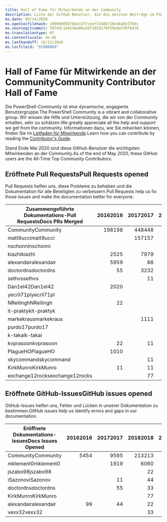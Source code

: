 ```yaml
---
title: Hall of Fame für Mitwirkende an der Community
description: Liste der GitHub-Benutzer, die die meisten Beiträge im PowerShell-Dokumentationsprojekt haben
ms.date: 09/14/2020
ms.openlocfilehash: 19099005676be14f7ceef5348bf28e46a65378dc
ms.sourcegitcommit: f874dc1d4236e06a3df195d179f59e0a7d9f8436
ms.translationtype: HT
ms.contentlocale: de-DE
ms.lasthandoff: 10/13/2020
ms.locfileid: "91980069"
---
```

# <a name="community-contributor-hall-of-fame"></a><span data-ttu-id="3a25a-103">Hall of Fame für Mitwirkende an der Community</span><span class="sxs-lookup"><span data-stu-id="3a25a-103">Community Contributor Hall of Fame</span></span>

<span data-ttu-id="3a25a-104">Die PowerShell-Community ist eine dynamische, engagierte Benutzergruppe.</span><span class="sxs-lookup"><span data-stu-id="3a25a-104">The PowerShell Community is a vibrant and collaborative group.</span></span> <span data-ttu-id="3a25a-105">Wir wissen die Hilfe und Unterstützung, die wir von der Community erhalten, sehr zu schätzen.</span><span class="sxs-lookup"><span data-stu-id="3a25a-105">We greatly appreciate all the help and support we get from the community.</span></span> <span data-ttu-id="3a25a-106">Informationen dazu, wie Sie mitwirken können, finden Sie im [Leitfaden für Mitwirkende][contrib].</span><span class="sxs-lookup"><span data-stu-id="3a25a-106">Learn how you can contribute by reading the [Contributor's Guide][contrib].</span></span>

<span data-ttu-id="3a25a-107">Stand Ende Mai 2020 sind diese GitHub-Benutzer die wichtigsten Mitwirkenden an der Community.</span><span class="sxs-lookup"><span data-stu-id="3a25a-107">As of the end of May 2020, these GitHub users are the All-Time Top Community Contributors.</span></span>

## <a name="pull-requests-opened"></a><span data-ttu-id="3a25a-108">Eröffnete Pull Requests</span><span class="sxs-lookup"><span data-stu-id="3a25a-108">Pull Requests opened</span></span>

<span data-ttu-id="3a25a-109">Pull Requests helfen uns, diese Probleme zu beheben und die Dokumentation für alle Beteiligten zu verbessern.</span><span class="sxs-lookup"><span data-stu-id="3a25a-109">Pull Requests help us fix those issues and make the documentation better for everyone.</span></span>

| <span data-ttu-id="3a25a-110">Zusammengeführte Dokumentations-Pull Requests</span><span class="sxs-lookup"><span data-stu-id="3a25a-110">Docs PRs Merged</span></span> | <span data-ttu-id="3a25a-111">2016</span><span class="sxs-lookup"><span data-stu-id="3a25a-111">2016</span></span> | <span data-ttu-id="3a25a-112">2017</span><span class="sxs-lookup"><span data-stu-id="3a25a-112">2017</span></span> | <span data-ttu-id="3a25a-113">2018</span><span class="sxs-lookup"><span data-stu-id="3a25a-113">2018</span></span> | <span data-ttu-id="3a25a-114">2019</span><span class="sxs-lookup"><span data-stu-id="3a25a-114">2019</span></span> | <span data-ttu-id="3a25a-115">2020</span><span class="sxs-lookup"><span data-stu-id="3a25a-115">2020</span></span> | <span data-ttu-id="3a25a-116">Grand Total</span><span class="sxs-lookup"><span data-stu-id="3a25a-116">Grand Total</span></span> |
| --------------- | ---: | ---: | ---: | ---: | ---: | ----------: |
| <span data-ttu-id="3a25a-117">Community</span><span class="sxs-lookup"><span data-stu-id="3a25a-117">Community</span></span>       |  <span data-ttu-id="3a25a-118">198</span><span class="sxs-lookup"><span data-stu-id="3a25a-118">198</span></span> |  <span data-ttu-id="3a25a-119">448</span><span class="sxs-lookup"><span data-stu-id="3a25a-119">448</span></span> |  <span data-ttu-id="3a25a-120">468</span><span class="sxs-lookup"><span data-stu-id="3a25a-120">468</span></span> |  <span data-ttu-id="3a25a-121">322</span><span class="sxs-lookup"><span data-stu-id="3a25a-121">322</span></span> |  <span data-ttu-id="3a25a-122">136</span><span class="sxs-lookup"><span data-stu-id="3a25a-122">136</span></span> |        <span data-ttu-id="3a25a-123">1575</span><span class="sxs-lookup"><span data-stu-id="3a25a-123">1575</span></span> |
| <span data-ttu-id="3a25a-124">matt9ucci</span><span class="sxs-lookup"><span data-stu-id="3a25a-124">matt9ucci</span></span>       |      |  <span data-ttu-id="3a25a-125">157</span><span class="sxs-lookup"><span data-stu-id="3a25a-125">157</span></span> |   <span data-ttu-id="3a25a-126">80</span><span class="sxs-lookup"><span data-stu-id="3a25a-126">80</span></span> |   <span data-ttu-id="3a25a-127">30</span><span class="sxs-lookup"><span data-stu-id="3a25a-127">30</span></span> |      |         <span data-ttu-id="3a25a-128">267</span><span class="sxs-lookup"><span data-stu-id="3a25a-128">267</span></span> |
| <span data-ttu-id="3a25a-129">nschonni</span><span class="sxs-lookup"><span data-stu-id="3a25a-129">nschonni</span></span>        |      |      |   <span data-ttu-id="3a25a-130">14</span><span class="sxs-lookup"><span data-stu-id="3a25a-130">14</span></span> |  <span data-ttu-id="3a25a-131">138</span><span class="sxs-lookup"><span data-stu-id="3a25a-131">138</span></span> |   <span data-ttu-id="3a25a-132">10</span><span class="sxs-lookup"><span data-stu-id="3a25a-132">10</span></span> |         <span data-ttu-id="3a25a-133">162</span><span class="sxs-lookup"><span data-stu-id="3a25a-133">162</span></span> |
| <span data-ttu-id="3a25a-134">kiazhi</span><span class="sxs-lookup"><span data-stu-id="3a25a-134">kiazhi</span></span>          |   <span data-ttu-id="3a25a-135">25</span><span class="sxs-lookup"><span data-stu-id="3a25a-135">25</span></span> |   <span data-ttu-id="3a25a-136">79</span><span class="sxs-lookup"><span data-stu-id="3a25a-136">79</span></span> |   <span data-ttu-id="3a25a-137">12</span><span class="sxs-lookup"><span data-stu-id="3a25a-137">12</span></span> |      |      |         <span data-ttu-id="3a25a-138">116</span><span class="sxs-lookup"><span data-stu-id="3a25a-138">116</span></span> |
| <span data-ttu-id="3a25a-139">alexandair</span><span class="sxs-lookup"><span data-stu-id="3a25a-139">alexandair</span></span>      |   <span data-ttu-id="3a25a-140">59</span><span class="sxs-lookup"><span data-stu-id="3a25a-140">59</span></span> |    <span data-ttu-id="3a25a-141">8</span><span class="sxs-lookup"><span data-stu-id="3a25a-141">8</span></span> |   <span data-ttu-id="3a25a-142">26</span><span class="sxs-lookup"><span data-stu-id="3a25a-142">26</span></span> |    <span data-ttu-id="3a25a-143">2</span><span class="sxs-lookup"><span data-stu-id="3a25a-143">2</span></span> |    <span data-ttu-id="3a25a-144">1</span><span class="sxs-lookup"><span data-stu-id="3a25a-144">1</span></span> |          <span data-ttu-id="3a25a-145">96</span><span class="sxs-lookup"><span data-stu-id="3a25a-145">96</span></span> |
| <span data-ttu-id="3a25a-146">doctordns</span><span class="sxs-lookup"><span data-stu-id="3a25a-146">doctordns</span></span>       |    <span data-ttu-id="3a25a-147">5</span><span class="sxs-lookup"><span data-stu-id="3a25a-147">5</span></span> |   <span data-ttu-id="3a25a-148">32</span><span class="sxs-lookup"><span data-stu-id="3a25a-148">32</span></span> |   <span data-ttu-id="3a25a-149">20</span><span class="sxs-lookup"><span data-stu-id="3a25a-149">20</span></span> |    <span data-ttu-id="3a25a-150">7</span><span class="sxs-lookup"><span data-stu-id="3a25a-150">7</span></span> |    <span data-ttu-id="3a25a-151">5</span><span class="sxs-lookup"><span data-stu-id="3a25a-151">5</span></span> |          <span data-ttu-id="3a25a-152">69</span><span class="sxs-lookup"><span data-stu-id="3a25a-152">69</span></span> |
| <span data-ttu-id="3a25a-153">sethvs</span><span class="sxs-lookup"><span data-stu-id="3a25a-153">sethvs</span></span>          |      |    <span data-ttu-id="3a25a-154">1</span><span class="sxs-lookup"><span data-stu-id="3a25a-154">1</span></span> |   <span data-ttu-id="3a25a-155">44</span><span class="sxs-lookup"><span data-stu-id="3a25a-155">44</span></span> |      |   <span data-ttu-id="3a25a-156">20</span><span class="sxs-lookup"><span data-stu-id="3a25a-156">20</span></span> |          <span data-ttu-id="3a25a-157">65</span><span class="sxs-lookup"><span data-stu-id="3a25a-157">65</span></span> |
| <span data-ttu-id="3a25a-158">Dan1el42</span><span class="sxs-lookup"><span data-stu-id="3a25a-158">Dan1el42</span></span>        |   <span data-ttu-id="3a25a-159">20</span><span class="sxs-lookup"><span data-stu-id="3a25a-159">20</span></span> |      |      |      |      |          <span data-ttu-id="3a25a-160">20</span><span class="sxs-lookup"><span data-stu-id="3a25a-160">20</span></span> |
| <span data-ttu-id="3a25a-161">yecril71pl</span><span class="sxs-lookup"><span data-stu-id="3a25a-161">yecril71pl</span></span>      |      |      |      |      |   <span data-ttu-id="3a25a-162">20</span><span class="sxs-lookup"><span data-stu-id="3a25a-162">20</span></span> |          <span data-ttu-id="3a25a-163">20</span><span class="sxs-lookup"><span data-stu-id="3a25a-163">20</span></span> |
| <span data-ttu-id="3a25a-164">NReilingh</span><span class="sxs-lookup"><span data-stu-id="3a25a-164">NReilingh</span></span>       |    <span data-ttu-id="3a25a-165">2</span><span class="sxs-lookup"><span data-stu-id="3a25a-165">2</span></span> |      |   <span data-ttu-id="3a25a-166">13</span><span class="sxs-lookup"><span data-stu-id="3a25a-166">13</span></span> |    <span data-ttu-id="3a25a-167">3</span><span class="sxs-lookup"><span data-stu-id="3a25a-167">3</span></span> |      |          <span data-ttu-id="3a25a-168">18</span><span class="sxs-lookup"><span data-stu-id="3a25a-168">18</span></span> |
| <span data-ttu-id="3a25a-169">it-praktyk</span><span class="sxs-lookup"><span data-stu-id="3a25a-169">it-praktyk</span></span>      |      |      |   <span data-ttu-id="3a25a-170">16</span><span class="sxs-lookup"><span data-stu-id="3a25a-170">16</span></span> |    <span data-ttu-id="3a25a-171">1</span><span class="sxs-lookup"><span data-stu-id="3a25a-171">1</span></span> |      |          <span data-ttu-id="3a25a-172">17</span><span class="sxs-lookup"><span data-stu-id="3a25a-172">17</span></span> |
| <span data-ttu-id="3a25a-173">markekraus</span><span class="sxs-lookup"><span data-stu-id="3a25a-173">markekraus</span></span>      |      |   <span data-ttu-id="3a25a-174">11</span><span class="sxs-lookup"><span data-stu-id="3a25a-174">11</span></span> |    <span data-ttu-id="3a25a-175">5</span><span class="sxs-lookup"><span data-stu-id="3a25a-175">5</span></span> |      |      |          <span data-ttu-id="3a25a-176">16</span><span class="sxs-lookup"><span data-stu-id="3a25a-176">16</span></span> |
| <span data-ttu-id="3a25a-177">purdo17</span><span class="sxs-lookup"><span data-stu-id="3a25a-177">purdo17</span></span>         |      |      |   <span data-ttu-id="3a25a-178">13</span><span class="sxs-lookup"><span data-stu-id="3a25a-178">13</span></span> |      |      |          <span data-ttu-id="3a25a-179">13</span><span class="sxs-lookup"><span data-stu-id="3a25a-179">13</span></span> |
| <span data-ttu-id="3a25a-180">k-takai</span><span class="sxs-lookup"><span data-stu-id="3a25a-180">k-takai</span></span>         |      |      |    <span data-ttu-id="3a25a-181">5</span><span class="sxs-lookup"><span data-stu-id="3a25a-181">5</span></span> |    <span data-ttu-id="3a25a-182">1</span><span class="sxs-lookup"><span data-stu-id="3a25a-182">1</span></span> |    <span data-ttu-id="3a25a-183">7</span><span class="sxs-lookup"><span data-stu-id="3a25a-183">7</span></span> |          <span data-ttu-id="3a25a-184">13</span><span class="sxs-lookup"><span data-stu-id="3a25a-184">13</span></span> |
| <span data-ttu-id="3a25a-185">kvprasoon</span><span class="sxs-lookup"><span data-stu-id="3a25a-185">kvprasoon</span></span>       |    <span data-ttu-id="3a25a-186">2</span><span class="sxs-lookup"><span data-stu-id="3a25a-186">2</span></span> |    <span data-ttu-id="3a25a-187">1</span><span class="sxs-lookup"><span data-stu-id="3a25a-187">1</span></span> |    <span data-ttu-id="3a25a-188">7</span><span class="sxs-lookup"><span data-stu-id="3a25a-188">7</span></span> |    <span data-ttu-id="3a25a-189">2</span><span class="sxs-lookup"><span data-stu-id="3a25a-189">2</span></span> |    <span data-ttu-id="3a25a-190">1</span><span class="sxs-lookup"><span data-stu-id="3a25a-190">1</span></span> |          <span data-ttu-id="3a25a-191">13</span><span class="sxs-lookup"><span data-stu-id="3a25a-191">13</span></span> |
| <span data-ttu-id="3a25a-192">PlagueHO</span><span class="sxs-lookup"><span data-stu-id="3a25a-192">PlagueHO</span></span>        |   <span data-ttu-id="3a25a-193">10</span><span class="sxs-lookup"><span data-stu-id="3a25a-193">10</span></span> |      |      |    <span data-ttu-id="3a25a-194">1</span><span class="sxs-lookup"><span data-stu-id="3a25a-194">1</span></span> |      |          <span data-ttu-id="3a25a-195">11</span><span class="sxs-lookup"><span data-stu-id="3a25a-195">11</span></span> |
| <span data-ttu-id="3a25a-196">skycommand</span><span class="sxs-lookup"><span data-stu-id="3a25a-196">skycommand</span></span>      |      |    <span data-ttu-id="3a25a-197">1</span><span class="sxs-lookup"><span data-stu-id="3a25a-197">1</span></span> |    <span data-ttu-id="3a25a-198">3</span><span class="sxs-lookup"><span data-stu-id="3a25a-198">3</span></span> |    <span data-ttu-id="3a25a-199">3</span><span class="sxs-lookup"><span data-stu-id="3a25a-199">3</span></span> |    <span data-ttu-id="3a25a-200">3</span><span class="sxs-lookup"><span data-stu-id="3a25a-200">3</span></span> |          <span data-ttu-id="3a25a-201">10</span><span class="sxs-lookup"><span data-stu-id="3a25a-201">10</span></span> |
| <span data-ttu-id="3a25a-202">KirkMunro</span><span class="sxs-lookup"><span data-stu-id="3a25a-202">KirkMunro</span></span>       |    <span data-ttu-id="3a25a-203">1</span><span class="sxs-lookup"><span data-stu-id="3a25a-203">1</span></span> |    <span data-ttu-id="3a25a-204">1</span><span class="sxs-lookup"><span data-stu-id="3a25a-204">1</span></span> |    <span data-ttu-id="3a25a-205">2</span><span class="sxs-lookup"><span data-stu-id="3a25a-205">2</span></span> |    <span data-ttu-id="3a25a-206">6</span><span class="sxs-lookup"><span data-stu-id="3a25a-206">6</span></span> |      |          <span data-ttu-id="3a25a-207">10</span><span class="sxs-lookup"><span data-stu-id="3a25a-207">10</span></span> |
| <span data-ttu-id="3a25a-208">exchange12rocks</span><span class="sxs-lookup"><span data-stu-id="3a25a-208">exchange12rocks</span></span> |      |    <span data-ttu-id="3a25a-209">7</span><span class="sxs-lookup"><span data-stu-id="3a25a-209">7</span></span> |    <span data-ttu-id="3a25a-210">3</span><span class="sxs-lookup"><span data-stu-id="3a25a-210">3</span></span> |      |      |          <span data-ttu-id="3a25a-211">10</span><span class="sxs-lookup"><span data-stu-id="3a25a-211">10</span></span> |

## <a name="github-issues-opened"></a><span data-ttu-id="3a25a-212">Eröffnete GitHub-Issues</span><span class="sxs-lookup"><span data-stu-id="3a25a-212">GitHub issues opened</span></span>

<span data-ttu-id="3a25a-213">GitHub-Issues helfen uns, Fehler und Lücken in unserer Dokumentation zu bestimmen.</span><span class="sxs-lookup"><span data-stu-id="3a25a-213">GitHub issues help us identify errors and gaps in our documentation.</span></span>

| <span data-ttu-id="3a25a-214">Eröffnete Dokumentations-Issues</span><span class="sxs-lookup"><span data-stu-id="3a25a-214">Docs Issues Opened</span></span> | <span data-ttu-id="3a25a-215">2016</span><span class="sxs-lookup"><span data-stu-id="3a25a-215">2016</span></span> | <span data-ttu-id="3a25a-216">2017</span><span class="sxs-lookup"><span data-stu-id="3a25a-216">2017</span></span> | <span data-ttu-id="3a25a-217">2018</span><span class="sxs-lookup"><span data-stu-id="3a25a-217">2018</span></span> | <span data-ttu-id="3a25a-218">2019</span><span class="sxs-lookup"><span data-stu-id="3a25a-218">2019</span></span> | <span data-ttu-id="3a25a-219">2020</span><span class="sxs-lookup"><span data-stu-id="3a25a-219">2020</span></span> | <span data-ttu-id="3a25a-220">Grand Total</span><span class="sxs-lookup"><span data-stu-id="3a25a-220">Grand Total</span></span> |
| ------------------ | ---: | ---: | ---: | ---: | ---: | ----------: |
| <span data-ttu-id="3a25a-221">Community</span><span class="sxs-lookup"><span data-stu-id="3a25a-221">Community</span></span>          |   <span data-ttu-id="3a25a-222">54</span><span class="sxs-lookup"><span data-stu-id="3a25a-222">54</span></span> |   <span data-ttu-id="3a25a-223">95</span><span class="sxs-lookup"><span data-stu-id="3a25a-223">95</span></span> |  <span data-ttu-id="3a25a-224">213</span><span class="sxs-lookup"><span data-stu-id="3a25a-224">213</span></span> |  <span data-ttu-id="3a25a-225">575</span><span class="sxs-lookup"><span data-stu-id="3a25a-225">575</span></span> |  <span data-ttu-id="3a25a-226">464</span><span class="sxs-lookup"><span data-stu-id="3a25a-226">464</span></span> |        <span data-ttu-id="3a25a-227">1404</span><span class="sxs-lookup"><span data-stu-id="3a25a-227">1404</span></span> |
| <span data-ttu-id="3a25a-228">mklement0</span><span class="sxs-lookup"><span data-stu-id="3a25a-228">mklement0</span></span>          |      |   <span data-ttu-id="3a25a-229">19</span><span class="sxs-lookup"><span data-stu-id="3a25a-229">19</span></span> |   <span data-ttu-id="3a25a-230">60</span><span class="sxs-lookup"><span data-stu-id="3a25a-230">60</span></span> |   <span data-ttu-id="3a25a-231">56</span><span class="sxs-lookup"><span data-stu-id="3a25a-231">56</span></span> |   <span data-ttu-id="3a25a-232">56</span><span class="sxs-lookup"><span data-stu-id="3a25a-232">56</span></span> |         <span data-ttu-id="3a25a-233">191</span><span class="sxs-lookup"><span data-stu-id="3a25a-233">191</span></span> |
| <span data-ttu-id="3a25a-234">jszabo98</span><span class="sxs-lookup"><span data-stu-id="3a25a-234">jszabo98</span></span>           |      |      |    <span data-ttu-id="3a25a-235">2</span><span class="sxs-lookup"><span data-stu-id="3a25a-235">2</span></span> |   <span data-ttu-id="3a25a-236">15</span><span class="sxs-lookup"><span data-stu-id="3a25a-236">15</span></span> |    <span data-ttu-id="3a25a-237">6</span><span class="sxs-lookup"><span data-stu-id="3a25a-237">6</span></span> |          <span data-ttu-id="3a25a-238">23</span><span class="sxs-lookup"><span data-stu-id="3a25a-238">23</span></span> |
| <span data-ttu-id="3a25a-239">iSazonov</span><span class="sxs-lookup"><span data-stu-id="3a25a-239">iSazonov</span></span>           |      |    <span data-ttu-id="3a25a-240">1</span><span class="sxs-lookup"><span data-stu-id="3a25a-240">1</span></span> |    <span data-ttu-id="3a25a-241">4</span><span class="sxs-lookup"><span data-stu-id="3a25a-241">4</span></span> |   <span data-ttu-id="3a25a-242">10</span><span class="sxs-lookup"><span data-stu-id="3a25a-242">10</span></span> |    <span data-ttu-id="3a25a-243">7</span><span class="sxs-lookup"><span data-stu-id="3a25a-243">7</span></span> |          <span data-ttu-id="3a25a-244">22</span><span class="sxs-lookup"><span data-stu-id="3a25a-244">22</span></span> |
| <span data-ttu-id="3a25a-245">doctordns</span><span class="sxs-lookup"><span data-stu-id="3a25a-245">doctordns</span></span>          |      |    <span data-ttu-id="3a25a-246">5</span><span class="sxs-lookup"><span data-stu-id="3a25a-246">5</span></span> |    <span data-ttu-id="3a25a-247">3</span><span class="sxs-lookup"><span data-stu-id="3a25a-247">3</span></span> |    <span data-ttu-id="3a25a-248">5</span><span class="sxs-lookup"><span data-stu-id="3a25a-248">5</span></span> |    <span data-ttu-id="3a25a-249">4</span><span class="sxs-lookup"><span data-stu-id="3a25a-249">4</span></span> |          <span data-ttu-id="3a25a-250">17</span><span class="sxs-lookup"><span data-stu-id="3a25a-250">17</span></span> |
| <span data-ttu-id="3a25a-251">KirkMunro</span><span class="sxs-lookup"><span data-stu-id="3a25a-251">KirkMunro</span></span>          |      |      |    <span data-ttu-id="3a25a-252">7</span><span class="sxs-lookup"><span data-stu-id="3a25a-252">7</span></span> |    <span data-ttu-id="3a25a-253">7</span><span class="sxs-lookup"><span data-stu-id="3a25a-253">7</span></span> |    <span data-ttu-id="3a25a-254">1</span><span class="sxs-lookup"><span data-stu-id="3a25a-254">1</span></span> |          <span data-ttu-id="3a25a-255">15</span><span class="sxs-lookup"><span data-stu-id="3a25a-255">15</span></span> |
| <span data-ttu-id="3a25a-256">alexandair</span><span class="sxs-lookup"><span data-stu-id="3a25a-256">alexandair</span></span>         |    <span data-ttu-id="3a25a-257">9</span><span class="sxs-lookup"><span data-stu-id="3a25a-257">9</span></span> |    <span data-ttu-id="3a25a-258">4</span><span class="sxs-lookup"><span data-stu-id="3a25a-258">4</span></span> |    <span data-ttu-id="3a25a-259">2</span><span class="sxs-lookup"><span data-stu-id="3a25a-259">2</span></span> |      |      |          <span data-ttu-id="3a25a-260">15</span><span class="sxs-lookup"><span data-stu-id="3a25a-260">15</span></span> |
| <span data-ttu-id="3a25a-261">vexx32</span><span class="sxs-lookup"><span data-stu-id="3a25a-261">vexx32</span></span>             |      |      |    <span data-ttu-id="3a25a-262">3</span><span class="sxs-lookup"><span data-stu-id="3a25a-262">3</span></span> |   <span data-ttu-id="3a25a-263">11</span><span class="sxs-lookup"><span data-stu-id="3a25a-263">11</span></span> |      |          <span data-ttu-id="3a25a-264">14</span><span class="sxs-lookup"><span data-stu-id="3a25a-264">14</span></span> |

<!-- Link references -->
[contrib]: contributing/overview.md
